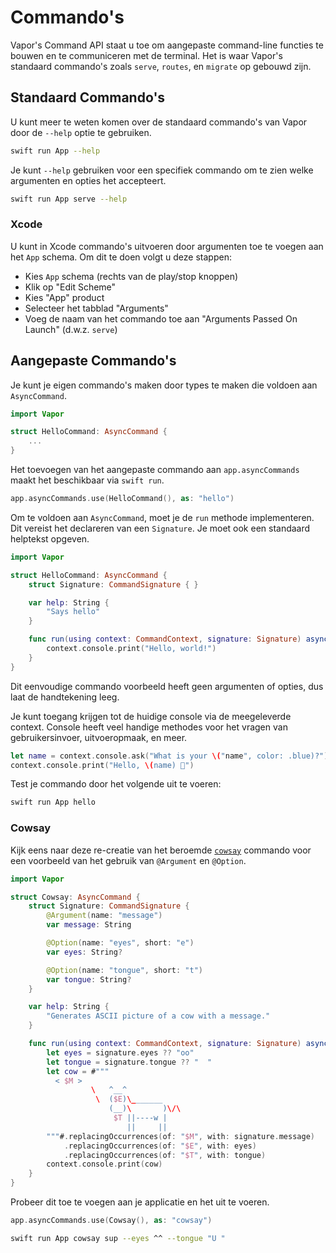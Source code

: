 # Commando's

Vapor's Command API staat u toe om aangepaste command-line functies te bouwen en te communiceren met de terminal. Het is waar Vapor's standaard commando's zoals `serve`, `routes`, en `migrate` op gebouwd zijn.

## Standaard Commando's

U kunt meer te weten komen over de standaard commando's van Vapor door de `--help` optie te gebruiken.

```sh
swift run App --help
```

Je kunt `--help` gebruiken voor een specifiek commando om te zien welke argumenten en opties het accepteert.

```sh
swift run App serve --help
```

### Xcode

U kunt in Xcode commando's uitvoeren door argumenten toe te voegen aan het `App` schema. Om dit te doen volgt u deze stappen:

- Kies `App` schema (rechts van de play/stop knoppen)
- Klik op "Edit Scheme"
- Kies "App" product
- Selecteer het tabblad "Arguments"
- Voeg de naam van het commando toe aan "Arguments Passed On Launch" (d.w.z. `serve`)

## Aangepaste Commando's

Je kunt je eigen commando's maken door types te maken die voldoen aan `AsyncCommand`.

```swift
import Vapor

struct HelloCommand: AsyncCommand {
	...
}
```

Het toevoegen van het aangepaste commando aan `app.asyncCommands` maakt het beschikbaar via `swift run`.

```swift
app.asyncCommands.use(HelloCommand(), as: "hello")
```

Om te voldoen aan `AsyncCommand`, moet je de `run` methode implementeren. Dit vereist het declareren van een `Signature`. Je moet ook een standaard helptekst opgeven.

```swift
import Vapor

struct HelloCommand: AsyncCommand {
    struct Signature: CommandSignature { }

    var help: String {
        "Says hello"
    }

    func run(using context: CommandContext, signature: Signature) async throws {
        context.console.print("Hello, world!")
    }
}
```

Dit eenvoudige commando voorbeeld heeft geen argumenten of opties, dus laat de handtekening leeg.

Je kunt toegang krijgen tot de huidige console via de meegeleverde context. Console heeft veel handige methodes voor het vragen van gebruikersinvoer, uitvoeropmaak, en meer.

```swift
let name = context.console.ask("What is your \("name", color: .blue)?")
context.console.print("Hello, \(name) 👋")
```

Test je commando door het volgende uit te voeren:

```sh
swift run App hello
```

### Cowsay

Kijk eens naar deze re-creatie van het beroemde [`cowsay`](https://en.wikipedia.org/wiki/Cowsay) commando voor een voorbeeld van het gebruik van `@Argument` en `@Option`.

```swift
import Vapor

struct Cowsay: AsyncCommand {
    struct Signature: CommandSignature {
        @Argument(name: "message")
        var message: String

        @Option(name: "eyes", short: "e")
        var eyes: String?

        @Option(name: "tongue", short: "t")
        var tongue: String?
    }

    var help: String {
        "Generates ASCII picture of a cow with a message."
    }

    func run(using context: CommandContext, signature: Signature) async throws {
        let eyes = signature.eyes ?? "oo"
        let tongue = signature.tongue ?? "  "
        let cow = #"""
          < $M >
                  \   ^__^
                   \  ($E)\_______
                      (__)\       )\/\
                       $T ||----w |
                          ||     ||
        """#.replacingOccurrences(of: "$M", with: signature.message)
            .replacingOccurrences(of: "$E", with: eyes)
            .replacingOccurrences(of: "$T", with: tongue)
        context.console.print(cow)
    }
}
```

Probeer dit toe te voegen aan je applicatie en het uit te voeren.

```swift
app.asyncCommands.use(Cowsay(), as: "cowsay")
```

```sh
swift run App cowsay sup --eyes ^^ --tongue "U "
```
